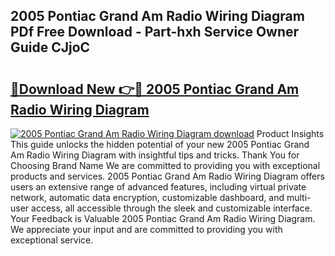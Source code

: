 ## 2005 Pontiac Grand Am Radio Wiring Diagram PDf Free Download - Part-hxh Service Owner Guide CJjoC

# <h2><a href="http://dfjteqp.blite.top/?on=2005+Pontiac+Grand+Am+Radio+Wiring+Diagram">🔗Download New 👉🔴 2005 Pontiac Grand Am Radio Wiring Diagram</a></h2>

[![2005 Pontiac Grand Am Radio Wiring Diagram download](https://i.imgur.com/lujVjoI.png)](http://dfjteqp.blite.top/?on=2005+Pontiac+Grand+Am+Radio+Wiring+Diagram)
Product Insights This guide unlocks the hidden potential of your new 2005 Pontiac Grand Am Radio Wiring Diagram with insightful tips and tricks. Thank You for Choosing Brand Name We are committed to providing you with exceptional products and services. 2005 Pontiac Grand Am Radio Wiring Diagram offers users an extensive range of advanced features, including virtual private network, automatic data encryption, customizable dashboard, and multi-user access, all accessible through the sleek and customizable interface. Your Feedback is Valuable 2005 Pontiac Grand Am Radio Wiring Diagram. We appreciate your input and are committed to providing you with exceptional service.

